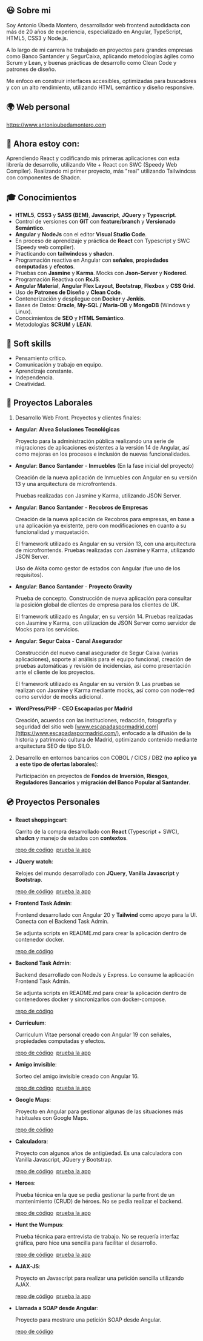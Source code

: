 ## :smiley: Sobre mi

Soy Antonio Úbeda Montero, desarrollador web frontend autodidacta con más de 20 años de experiencia, especializado en Angular, TypeScript, HTML5, CSS3 y Node.js.

A lo largo de mi carrera he trabajado en proyectos para grandes empresas como Banco Santander y SegurCaixa, aplicando metodologías ágiles como Scrum y Lean, y buenas prácticas de desarrollo como Clean Code y patrones de diseño.

Me enfoco en construir interfaces accesibles, optimizadas para buscadores y con un alto rendimiento, utilizando HTML semántico y diseño responsive.

## :earth_africa: Web personal

https://www.antonioubedamontero.com

## 🔭 Ahora estoy con:

Aprendiendo React y codificando mis primeras aplicaciones con esta librería de desarrollo, utilizando Vite + React con SWC (Speedy Web Compiler). Realizando mi primer proyecto, más "real" utilizando Tailwindcss con componentes de Shadcn.  

## :mortar_board: Conocimientos

- **HTML5**, **CSS3** y **SASS (BEM)**, **Javascript**, **JQuery** y **Typescript**.
- Control de versiones con **GIT** con **feature/branch** y **Versionado Semántico**.
- **Angular** y **NodeJs** con el editor **Visual Studio Code**.
- En proceso de aprendizaje y práctica de **React** con Typescript y SWC (Speedy web compiler).
- Practicando con **tailwindcss** y **shadcn**.
- Programación reactiva en Angular con **señales**, **propiedades computadas** y **efectos**.
- Pruebas con **Jasmine** y **Karma**. Mocks con **Json-Server** y **Nodered**.
- Programación Reactiva con **RxJS**.
- **Angular Material**, **Angular Flex Layout**, **Bootstrap**, **Flexbox** y **CSS Grid**.
- Uso de **Patrones de Diseño** y **Clean Code**.
- Contenerización y despliegue con **Docker** y **Jenkis**.
- Bases de Datos: **Oracle**, **My-SQL / Maria-DB** y **MongoDB** (Windows y Linux).
- Conocimientos de **SEO** y **HTML Semántico**.
- Metodologías **SCRUM** y **LEAN**.

## :two_men_holding_hands: Soft skills

- Pensamiento crítico.
- Comunicación y trabajo en equipo.
- Aprendizaje constante.
- Independencia.
- Creatividad.

## :triangular_ruler: Proyectos Laborales

1. Desarrollo Web Front. Proyectos y clientes finales:

  - **Angular**: **Alvea Soluciones Tecnológicas**
    
    Proyecto para la administración pública realizando una serie de migraciones de aplicaciones existentes a la versión 14 de Angular, así como
mejoras en los procesos e inclusión de nuevas funcionalidades.

  - **Angular**: **Banco Santander** - **Inmuebles** (En la fase inicial del proyecto)
    
    Creación de la nueva aplicación de Inmuebles con Angular en su versión 13 y una arquitectura de microfrontends.
    
    Pruebas realizadas con Jasmine y Karma, utilizando JSON Server.

  - **Angular**: **Banco Santander** - **Recobros de Empresas**
    
    Creación de la nueva aplicación de Recobros para empresas, en base a una aplicación ya existente, pero con modificaciones en cuanto a su funcionalidad y maquetación.
    
    El framework utilizado es Angular en su versión 13, con una arquitectura de microfrontends. Pruebas realizadas con Jasmine y Karma, utilizando JSON Server.
    
    Uso de Akita como gestor de estados con Angular (fue uno de los requisitos).

  - **Angular**: **Banco Santander** - **Proyecto Gravity**
    
    Prueba de concepto. Construcción de nueva aplicación para consultar la posición global de clientes de empresa para los clientes de UK.
    
    El framework utilizado es Angular, en su versión 14. Pruebas realizadas con Jasmine y Karma, con utilización de JSON Server como servidor de Mocks para los servicios.

  - **Angular**: **Segur Caixa** -  **Canal Asegurador**
    
    Construcción del nuevo canal asegurador de Segur Caixa (varias aplicaciones), soporte al análisis para el equipo funcional, creación de pruebas automáticas y revisión de incidencias, así como presentación
    ante el cliente de los proyectos.
    
    El framework utilizado es Angular en su versión 9. Las pruebas se realizan con Jasmine y Karma mediante mocks, así como con node-red como servidor de mocks adicional.

  - **WordPress/PHP** - **CEO Escapadas por Madrid**
    
    Creación, acuerdos con las instituciones, redacción, fotografía y seguridad del sitio web [www.escapadaspormadrid.com](https://www.escapadaspormadrid.com/), enfocado a la difusión de la historia y patrimonio
    cultura de Madrid, optimizando contenido mediante arquitectura SEO de tipo SILO.
   
2. Desarrollo en entornos bancarios con COBOL / CICS / DB2 (**no aplico ya a este tipo de ofertas laborales**):
   
   Participación en proyectos de **Fondos de Inversión**, **Riesgos**, **Reguladores Bancarios** y **migración del Banco Popular al Santander**.

## :cd: Proyectos Personales

- **React shoppingcart**:

  Carrito de la compra desarrollado con **React** (Typescript + SWC), **shadcn** y manejo de estados con **contextos**.

  [repo de codigo](https://github.com/antonioubedamontero/react-shopping-cart)&nbsp;&nbsp;[prueba la app](https://antonioubedamontero.github.io/react-shopping-cart/)
  

- **JQuery watch**:

  Relojes del mundo desarrollado con **JQuery**, **Vanilla Javascript** y **Bootstrap**.

  [repo de código](https://github.com/antonioubedamontero/jquery-watch)&nbsp;&nbsp;[prueba la app](https://antonioubedamontero.github.io/jquery-watch/)

- **Frontend Task Admin**:
  
  Frontend desarrollado con Angular 20 y **Tailwind** como apoyo para la UI. Conecta con el Backend Task Admin.
  
  Se adjunta scripts en README.md para crear la aplicación dentro de contenedor docker.
  
  [repo de código](https://github.com/antonioubedamontero/task-admin-frontend)

- **Backend Task Admin**:
  
  Backend desarrollado con NodeJs y Express. Lo consume la aplicación Frontend Task Admin.  

  Se adjunta scripts en README.md para crear la aplicación dentro de contenedores docker y sincronizarlos con docker-compose.

  [repo de código](https://github.com/antonioubedamontero/task-admin-backend)

- **Curriculum**:
  
  Curriculum Vitae personal creado con Angular 19 con señales, propiedades computadas y efectos.
  
  [repo de código](https://github.com/antonioubedamontero/curriculum)&nbsp;&nbsp;[prueba la app](https://www.antonioubedamontero.com/)

- **Amigo invisible**:
  
  Sorteo del amigo invisible creado con Angular 16.
  
  [repo de código](https://github.com/antonioubedamontero/amigo-invisible)&nbsp;&nbsp;[prueba la app](https://antonioubedamontero.github.io/amigo-invisible/)
    
- **Google Maps**:
  
  Proyecto en Angular para gestionar algunas de las situaciones más habituales con Google Maps.
  
  [repo de código](https://github.com/antonioubedamontero/google-maps)
  
- **Calculadora**:
  
  Proyecto con algunos años de antigüedad. Es una calculadora con Vanilla Javascript, JQuery y Bootstrap.
  
  [repo de código](https://github.com/antonioubedamontero/calculadora)&nbsp;&nbsp;[prueba la app](https://antonioubedamontero.github.io/calculadora/)

- **Heroes**:
  
  Prueba técnica en la que se pedía gestionar la parte front de un mantenimiento (CRUD) de héroes. No se pedía realizar el backend.
  
  [repo de código](https://github.com/antonioubedamontero/heroes)&nbsp;&nbsp;[prueba la app](https://antonioubedamontero.github.io/heroes/)

- **Hunt the Wumpus**:
  
  Prueba técnica para entrevista de trabajo. No se requería interfaz gráfica, pero hice una sencilla para facilitar el desarrollo.
  
  [repo de código](https://github.com/antonioubedamontero/wumpus)&nbsp;&nbsp;[prueba la app](https://antonioubedamontero.github.io/wumpus/)

- **AJAX-JS**:
  
  Proyecto en Javascript para realizar una petición sencilla utilizando AJAX.
  
  [repo de código](https://github.com/antonioubedamontero/AJAX-JS)&nbsp;&nbsp;[prueba la app](https://antonioubedamontero.github.io/AJAX-JS/)

- **Llamada a SOAP desde Angular**:
  
  Proyecto para mostrare una petición SOAP desde Angular.
  
  [repo de código](https://github.com/antonioubedamontero/soap-angular-example)
    
<!--
**antonioubedamontero/antonioubedamontero** is a ✨ _special_ ✨ repository because its `README.md` (this file) appears on your GitHub profile.

Here are some ideas to get you started:

- 🔭 I’m currently working on ...
- 🌱 I’m currently learning ...
- 👯 I’m looking to collaborate on ...
- 🤔 I’m looking for help with ...
- 💬 Ask me about ...
- 📫 How to reach me: ...
- 😄 Pronouns: ...
- ⚡ Fun fact: ...
-->
